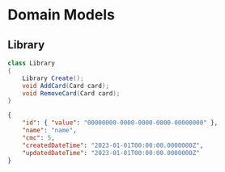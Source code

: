 # Domain Models

## Library

```csharp
class Library
{
    Library Create();
    void AddCard(Card card);
    void RemoveCard(Card card);
}
```

```json
{
    "id": { "value": "00000000-0000-0000-0000-00000000" },
    "name": "name",
    "cmc": 5,
    "createdDateTime": "2023-01-01T00:00:00.0000000Z",
    "updatedDateTime": "2023-01-01T00:00:00.0000000Z"
}
```